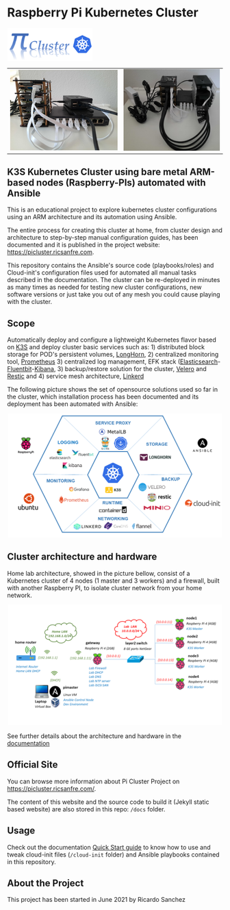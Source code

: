 # Raspberry Pi Kubernetes Cluster 

<img src="docs/assets/img/picluster-logo.png" width="200" />

<table>
  <tr>
    <td><img src="docs/assets/img/pi-cluster.png" width="400" alt="pi-cluster-1.0"/></td>
    <td><img src="docs/assets/img/pi-cluster-2.0.png" width="360" /></td>
  </tr>
</table>

## **K3S Kubernetes Cluster using bare metal ARM-based nodes (Raspberry-PIs) automated with Ansible**

This is an educational project to explore kubernetes cluster configurations using an ARM architecture and its automation using Ansible.

The entire process for creating this cluster at home, from cluster design and architecture to step-by-step manual configuration guides, has been documented and it is published in the project website: https://picluster.ricsanfre.com.

This repository contains the Ansible's source code (playbooks/roles) and Cloud-init's configuration files used for automated all manual tasks described in the documentation. 
The cluster can be re-deployed in minutes as many times as needed for testing new cluster configurations, new software versions or just take you out of any mesh you could cause playing with the cluster.

## Scope

Automatically deploy and configure a lightweight Kubernetes flavor based on [K3S](https://ks3.io/) and deploy cluster basic services such as: 1) distributed block storage for POD's persistent volumes, [LongHorn](https://longhorn.io/), 2) centralized monitoring tool, [Prometheus](https://prometheus.io/) 3) centralized log management, EFK stack ([Elasticsearch](https://www.elastic.co/elasticsearch/)-[Fluentbit](https://fluentbit.io/)-[Kibana](https://www.elastic.co/kibana/), 3) backup/restore solution for the cluster, [Velero](https://velero.io/) and [Restic](https://restic.net/) and 4) service mesh architecture, [Linkerd](https://linkerd.io/)

The following picture shows the set of opensource solutions used so far in the cluster, which installation process has been documented and its deployment has been automated with Ansible:

<p align="center">
  <img src="docs/assets/img/pi-cluster-icons.png" width="500"/>
</p>

## Cluster architecture and hardware

Home lab architecture, showed in the picture bellow, consist of a Kubernetes cluster of 4 nodes (1 master and 3 workers) and a firewall, built with another Raspberry PI, to isolate cluster network from your home network.


<p align="center">
  <img src="docs/assets/img/RaspberryPiCluster_architecture.png" width="500"/>
</p>

See further details about the architecture and hardware in the [documentation](https://picluster.ricsanfre.com/docs/home/)

## Official Site

You can browse more information about Pi Cluster Project on https://picluster.ricsanfre.com/. 

The content of this website and the source code to build it (Jekyll static based website) are also stored in this repo: `/docs` folder.

## Usage 

Check out the documentation [Quick Start guide](http://picluster.ricsanfre.com/docs/ansible/) to know how to use and tweak cloud-init files (`/cloud-init` folder) and Ansible playbooks contained in this repository.

## About the Project

This project has been started in June 2021 by Ricardo Sanchez
